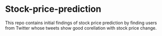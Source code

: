 # Stock-price-prediction
This repo contains initial findings of stock price prediction by finding users from Twitter whose tweets show good corellation 
with stock price change.
